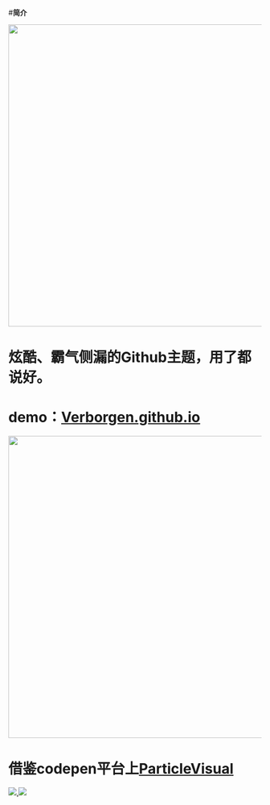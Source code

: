 #**简介**

<img src="https://cdn.jsdelivr.net/gh/Verborgen/PicGo@main//f%20i%20g%20e%20r.png" width="600px">

# 炫酷、霸气侧漏的Github主题，用了都说好。

# demo：[Verborgen.github.io](https://verborgen.github.io/)

<img src="https://cdn.jsdelivr.net/gh/Verborgen/PicGo@main//%E5%B8%83%E5%8A%A0%E8%BF%AA.png" width="600px">

# 借鉴codepen平台上[ParticleVisual](https://codepen.io/y_endo/pen/gObOxoM)

[![](https://img.shields.io/badge/author-Jueee-green),![](https://img.shields.io/badge/just%20the%20message-8A2BE2" )](https://verborgen.github.io/)






